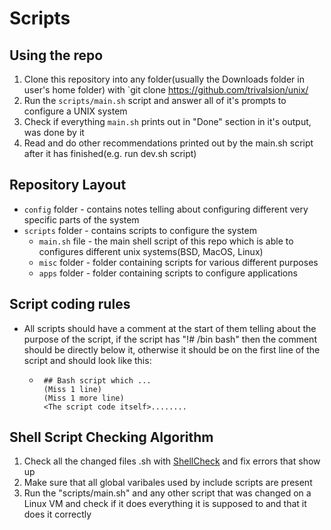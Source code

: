 # Scripts
## Using the repo
1. Clone this repository into any folder(usually the Downloads folder in user's home folder) with `git clone https://github.com/trivalsion/unix/
2. Run the `scripts/main.sh` script and answer all of it's prompts to configure a UNIX system
3. Check if everything `main.sh` prints out in "Done" section in it's output, was done by it
4. Read and do other recommendations printed out by the main.sh script after it has finished(e.g. run dev.sh script)


## Repository Layout
* `config` folder - contains notes telling about configuring different very specific parts of the system
* `scripts` folder - contains scripts to configure the system
  * `main.sh` file - the main shell script of this repo which is able to configures different unix systems(BSD, MacOS, Linux)
  * `misc` folder - folder containing scripts for various different purposes
  * `apps` folder - folder containing scripts to configure applications


## Script coding rules
* All scripts should have a comment at the start of them telling about the purpose of the script, if the script has "!# /bin bash" then the comment should be directly below it, otherwise it should be on the first line of the script and should look like this:
	 * ```
	 	## Bash script which ...
		(Miss 1 line)
		(Miss 1 more line)
	 	<The script code itself>........
	    ```


## Shell Script Checking Algorithm
1. Check all the changed files .sh with [ShellCheck](https://www.shellcheck.net/) and fix errors that show up
2. Make sure that all global varibales used by include scripts are present
3. Run the "scripts/main.sh" and any other script that was changed on a Linux VM and check if it does everything it is supposed to and that it does it correctly
